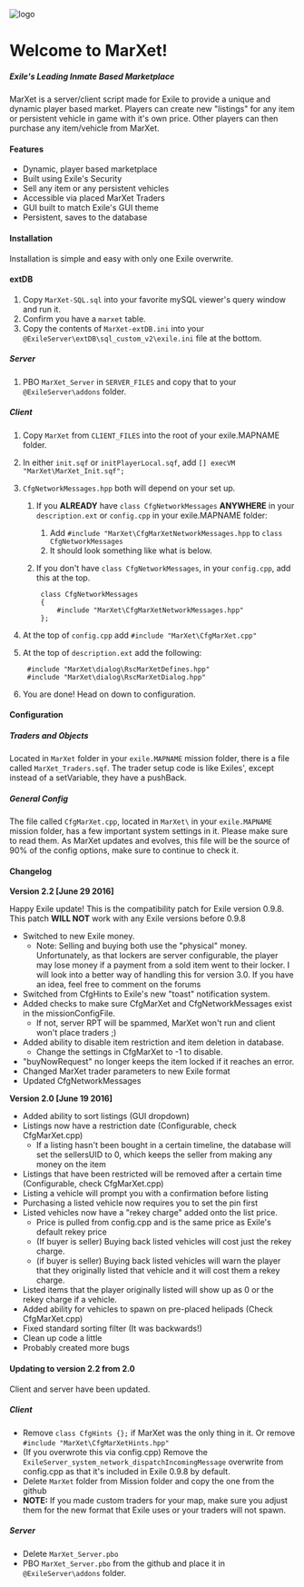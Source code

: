 ![logo](http://puu.sh/pp1ty/864b4d13b2.jpg)
# Welcome to MarXet!
##### Exile's Leading Inmate Based Marketplace

MarXet is a server/client script made for Exile to provide a unique and dynamic player based market. Players can create new "listings" for any item or persistent vehicle in game with it's own price. Other players can then purchase any item/vehicle from MarXet.

#### Features
* Dynamic, player based marketplace
* Built using Exile's Security
* Sell any item or any persistent vehicles
* Accessible via placed MarXet Traders
* GUI built to match Exile's GUI theme
* Persistent, saves to the database

#### Installation
Installation is simple and easy with only one Exile overwrite.

#### extDB
1. Copy `MarXet-SQL.sql` into your favorite mySQL viewer's query window and run it.
2. Confirm you have a `marxet` table.
3. Copy the contents of `MarXet-extDB.ini` into your `@ExileServer\extDB\sql_custom_v2\exile.ini` file at the bottom.

##### Server
1. PBO `MarXet_Server` in `SERVER_FILES` and copy that to your `@ExileServer\addons` folder.

##### Client
1. Copy `MarXet` from `CLIENT_FILES` into the root of your exile.MAPNAME folder.
2. In either `init.sqf` or `initPlayerLocal.sqf`, add `[] execVM "MarXet\MarXet_Init.sqf";`
3. `CfgNetworkMessages.hpp` both will depend on your set up.
    1. If you **ALREADY** have `class CfgNetworkMessages` **ANYWHERE** in your `description.ext` or `config.cpp` in your exile.MAPNAME folder:
        1. Add `#include "MarXet\CfgMarXetNetworkMessages.hpp` to `class CfgNetworkMessages`
        2. It should look something like what is below.
    2. If you don't have `class CfgNetworkMessages`, in your `config.cpp`, add this at the top.

            class CfgNetworkMessages
            {
                #include "MarXet\CfgMarXetNetworkMessages.hpp"
            };
4. At the top of `config.cpp` add `#include "MarXet\CfgMarXet.cpp"`
4. At the top of `description.ext` add the following:

        #include "MarXet\dialog\RscMarXetDefines.hpp"
        #include "MarXet\dialog\RscMarXetDialog.hpp"
5. You are done! Head on down to configuration.

#### Configuration

##### Traders and Objects
Located in `MarXet` folder in your `exile.MAPNAME` mission folder, there is a file called `MarXet_Traders.sqf`.
The trader setup code is like Exiles', except instead of a setVariable, they have a pushBack.

##### General Config
The file called `CfgMarXet.cpp`, located in `MarXet\` in your `exile.MAPNAME` mission folder, has a few important system settings in it. Please make sure to read them.
As MarXet updates and evolves, this file will be the source of 90% of the config options, make sure to continue to check it.


#### Changelog
**Version 2.2 [June 29 2016]**

Happy Exile update! This is the compatibility patch for Exile version 0.9.8. This patch **WILL NOT** work with any Exile versions before 0.9.8
* Switched to new Exile money.
    * Note: Selling and buying both use the "physical" money. Unfortunately, as that lockers are server configurable, the player may lose money if a payment from a sold item went to their locker. I will look into a better way of handling this for version 3.0. If you have an idea, feel free to comment on the forums
* Switched from CfgHints to Exile's new "toast" notification system.
* Added checks to make sure CfgMarXet and CfgNetworkMessages exist in the missionConfigFile.
    * If not, server RPT will be spammed, MarXet won't run and client won't place traders ;)
* Added ability to disable item restriction and item deletion in database.
    * Change the settings in CfgMarXet to -1 to disable.
* "buyNowRequest" no longer keeps the item locked if it reaches an error.
* Changed MarXet trader parameters to new Exile format
* Updated CfgNetworkMessages

**Version 2.0 [June 19 2016]**
* Added ability to sort listings (GUI dropdown)
* Listings now have a restriction date (Configurable, check CfgMarXet.cpp)
    * If a listing hasn't been bought in a certain timeline, the database will set the sellersUID to 0, which keeps the seller from making any money on the item
* Listings that have been restricted will be removed after a certain time (Configurable, check CfgMarXet.cpp)
* Listing a vehicle will prompt you with a confirmation before listing
* Purchasing a listed vehicle now requires you to set the pin first
* Listed vehicles now have a "rekey charge" added onto the list price.
    * Price is pulled from config.cpp and is the same price as Exile's default rekey price
    * (If buyer is seller) Buying back listed vehicles will cost just the rekey charge.
    * (if buyer is seller) Buying back listed vehicles will warn the player that they originally listed that vehicle and it will cost them a rekey charge.
* Listed items that the player originally listed will show up as 0 or the rekey charge if a vehicle.
* Added ability for vehicles to spawn on pre-placed helipads (Check CfgMarXet.cpp)
* Fixed standard sorting filter (It was backwards!)
* Clean up code a little
* Probably created more bugs

#### Updating to version 2.2 from 2.0
Client and server have been updated.
##### Client
* Remove `class CfgHints {};` if MarXet was the only thing in it. Or remove `#include "MarXet\CfgMarXetHints.hpp"`
* (If you overwrote this via config.cpp) Remove the `ExileServer_system_network_dispatchIncomingMessage` overwrite from config.cpp as that it's included in Exile 0.9.8 by default.
* Delete `MarXet` folder from Mission folder and copy the one from the github
* **NOTE:** If you made custom traders for your map, make sure you adjust them for the new format that Exile uses or your traders will not spawn.

##### Server
* Delete `MarXet_Server.pbo`
* PBO `MarXet_Server.pbo` from the github and place it in `@ExileServer\addons` folder.
